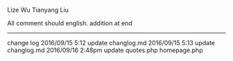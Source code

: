 Lize Wu
Tianyang Liu

All comment should english.
addition at end

---------------------------------------------
change log
2016/09/15 5:12 update changlog.md
2016/09/15 5:13 update changlog.md
2016/09/16 2:48pm update quotes.php homepage.php